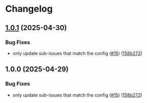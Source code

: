 # Changelog

## [1.0.1](https://github.com/beeme1mr/federated-issue-action/compare/v1.0.0...v1.0.1) (2025-04-30)


### Bug Fixes

* only update sub-issues that match the config ([#15](https://github.com/beeme1mr/federated-issue-action/issues/15)) ([158b272](https://github.com/beeme1mr/federated-issue-action/commit/158b272f79ff78166e47ab7a3edc9a7c5071f6a9))

## 1.0.0 (2025-04-29)


### Bug Fixes

* only update sub-issues that match the config ([#15](https://github.com/beeme1mr/federated-issue-action/issues/15)) ([158b272](https://github.com/beeme1mr/federated-issue-action/commit/158b272f79ff78166e47ab7a3edc9a7c5071f6a9))
